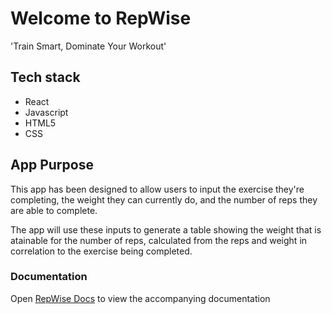#  Welcome to RepWise

'Train Smart, Dominate Your Workout'

## Tech stack
- React
- Javascript
- HTML5
- CSS

## App Purpose

This app has been designed to allow users to input the exercise they're completing, the weight they can currently do, and the number of reps they are able to complete.

The app will use these inputs to generate a table showing the weight that is atainable for the number of reps, calculated from the reps and weight in correlation to the exercise being completed. 


### Documentation

Open [RepWise Docs](https://docs.google.com/presentation/d/1XAoAmK8CV47ehCCaab2fPBgLsvWUxMdHWdFBWnk0BY8/edit?usp=sharing) to view the accompanying documentation

